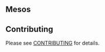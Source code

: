 ## Mesos


## Contributing
Please see [CONTRIBUTING](https://github.com/bigambitions/technology-articles/blob/master/contributing.md) for details.



